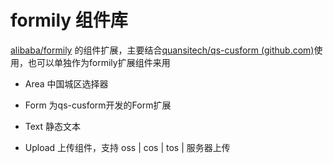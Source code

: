 # formily 组件库

[alibaba/formily](https://github.com/alibaba/formily) 的组件扩展，主要结合[quansitech/qs-cusform (github.com)](https://github.com/quansitech/qs-cusform)使用，也可以单独作为formily扩展组件来用

+ Area  中国城区选择器

+ Form  为qs-cusform开发的Form扩展

+ Text  静态文本

+ Upload  上传组件，支持 oss | cos | tos | 服务器上传
